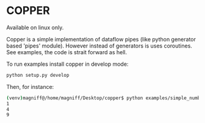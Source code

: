 ﻿# COPPER

Available on linux only.

Copper is a simple implementation of dataflow pipes (like python generator based 'pipes' module). However instead of generators is uses coroutines.
See examples, the code is strait forward as hell.

To run examples install copper in develop mode:
```sh
python setup.py develop
```
Then, for instance:
```sh
(venv)magniff@/home/magniff/Desktop/copper$ python examples/simple_numbers.py 
1
4
9
```
